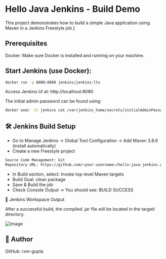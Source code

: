 # Hello Java Jenkins - Build Demo

This project demonstrates how to build a simple Java application using Maven in a Jenkins Freestyle job.]

## Prerequisites
Docker: Make sure Docker is installed and running on your machine.

## Start Jenkins (use Docker): 
```bash
docker run -p 8080:8080 jenkins/jenkins:lts
```
Access Jenkins UI at: http://localhost:8080

The initial admin password can be found using:
```bash
docker exec -it jenkins cat /var/jenkins_home/secrets/initialAdminPassword
```

## 🛠 Jenkins Build Setup

- Go to Manage Jenkins → Global Tool Configuration → Add Maven 3.8.6 (install automatically)
- Create a new Freestyle project
```bash
Source Code Management: Git
Repository URL: https://github.com/<your-username>/hello-java-jenkins.git
```
- In Build section, select: Invoke top-level Maven targets
- Build Goal: clean package
- Save & Build the job
- Check Console Output → You should see: BUILD SUCCESS

📁 Jenkins Workspace Output

After a successful build, the compiled .jar file will be located in the target/ directory.

![Image](https://github.com/user-attachments/assets/8d87159a-d9e6-447c-be32-895c2da0938e)

## 👤 Author
GitHub: rxm-gupta
